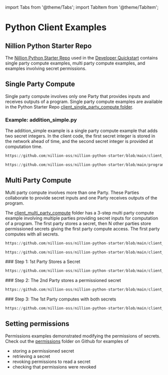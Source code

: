 import Tabs from '@theme/Tabs';
import TabItem from '@theme/TabItem';

# Python Client Examples

## Nillion Python Starter Repo

The [Nillion Python Starter Repo](https://github.com/nillion-oss/nillion-python-starter) used in the [Developer Quickstart](quickstart) contains single party compute examples, multi party compute examples, and examples involving secret permissions.

## Single Party Compute

Single party compute involves only one Party that provides inputs and receives outputs of a program. Single party compute examples are available in the Python Starter Repo [client_single_party_compute folder](https://github.com/nillion-oss/nillion-python-starter/client_single_party_compute).

### Example: addition_simple.py

The addition_simple example is a single party compute example that adds two secret integers. In the client code, the first secret integer is stored in the network ahead of time, and the second secret integer is provided at computation time.

<Tabs>
  <TabItem value="client" label="Client code" default>

```python reference showGithubLink
https://github.com/nillion-oss/nillion-python-starter/blob/main/client_single_party_compute/addition_simple.py#L14-L100
```

  </TabItem>
  <TabItem value="readme" label="Nada program" default>

```python reference showGithubLink
https://github.com/nillion-oss/nillion-python-starter/blob/main/programs/addition_simple.py

```

  </TabItem>
</Tabs>

## Multi Party Compute

Multi party compute involves more than one Party. These Parties collaborate to provide secret inputs and one Party receives outputs of the program.

The [client_multi_party_compute](https://github.com/nillion-oss/nillion-python-starter/blob/main/client_multi_party_compute) folder has a 3-step multi party compute example involving multiple parties providing secret inputs for computation of a program. The first party stores a secret, then N other parties store permissioned secrets giving the first party compute access. The first party computes with all secrets.

<Tabs>
  <TabItem value="readme" label="README" default>

```python reference showGithubLink
https://github.com/nillion-oss/nillion-python-starter/blob/main/client_multi_party_compute/README.md

```

  </TabItem>
  <TabItem value="config" label="Config file" default>

```python reference showGithubLink
https://github.com/nillion-oss/nillion-python-starter/blob/main/client_multi_party_compute/config.py
```

  </TabItem>
  <TabItem value="apple" label="Step 1" default>
    ### Step 1: 1st Party Stores a Secret

```python reference showGithubLink
https://github.com/nillion-oss/nillion-python-starter/blob/main/client_multi_party_compute/01_store_secret_party1.py#L19-L100
```

  </TabItem>
  <TabItem value="orange" label="Step 2">
    ### Step 2: The 2nd Party stores a permissioned secret

```python reference showGithubLink
https://github.com/nillion-oss/nillion-python-starter/blob/main/client_multi_party_compute/02_store_secret_party_n.py#L36-L108
```

  </TabItem>
  <TabItem value="banana" label="Step 3">
    ### Step 3: The 1st Party computes with both secrets

```python reference showGithubLink
https://github.com/nillion-oss/nillion-python-starter/blob/main/client_multi_party_compute/03_multi_party_compute.py#L43-L100
```

  </TabItem>
</Tabs>

## Setting permissions

Permissions examples demonstrated modifying the permissions of secrets. Check out the [permissions](https://github.com/nillion-oss/nillion-python-starter/blob/main/permissions) folder on Github for examples of

- storing a permissioned secret
- retrieving a secret
- revoking permissions to read a secret
- checking that permissions were revoked
